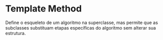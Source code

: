 # Template Method

Define o esqueleto de um algoritmo na superclasse, mas permite que as subclasses substituam etapas específicas do algoritmo sem alterar sua estrutura.